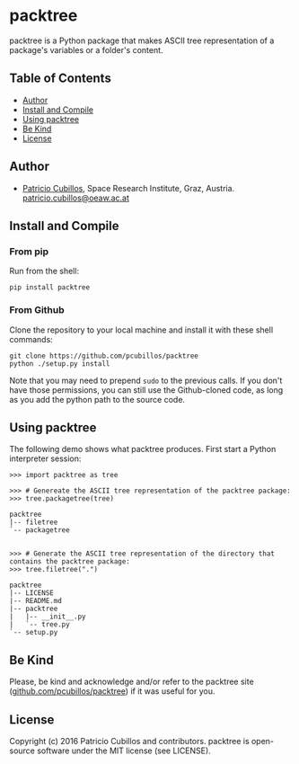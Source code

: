 # packtree

packtree is a Python package that makes ASCII tree representation of a
package's variables or a folder's content.

## Table of Contents
* [Author](#author)
* [Install and Compile](#install-and-compile)
* [Using packtree](#using-packtree)
* [Be Kind](#be-kind)
* [License](#license)


## Author
* [Patricio Cubillos](https://github.com/pcubillos/),  Space Research Institute, Graz, Austria.  <patricio.cubillos@oeaw.ac.at>


## Install and Compile

### From pip
Run from the shell:
```shell
pip install packtree
```

### From Github
Clone the repository to your local machine and install it with these shell commands:
```shell
git clone https://github.com/pcubillos/packtree
python ./setup.py install
```

Note that you may need to prepend `sudo` to the previous calls.
If you don't have those permissions, you can still use the Github-cloned code,
as long as you add the python path to the source code.

## Using packtree

The following demo shows what packtree produces.
First start a Python interpreter session:

```code
>>> import packtree as tree

>>> # Genereate the ASCII tree representation of the packtree package:
>>> tree.packagetree(tree)

packtree
|-- filetree
`-- packagetree


>>> # Generate the ASCII tree representation of the directory that contains the packtree package:
>>> tree.filetree(".")

packtree
|-- LICENSE
|-- README.md
|-- packtree
|   |-- __init__.py
|   `-- tree.py
`-- setup.py
```

## Be Kind

Please, be kind and acknowledge and/or refer to the packtree site
([github.com/pcubillos/packtree](https://github.com/pcubillos/packtree))
if it was useful for you.


## License

Copyright (c) 2016 Patricio Cubillos and contributors.
packtree is open-source software under the MIT license (see LICENSE).
